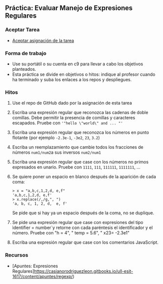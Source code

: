 ## Práctica: Evaluar Manejo de Expresiones Regulares

### Aceptar Tarea

* [Aceptar asignación de la tarea]()

### Forma de trabajo

* Use su portátil o su cuenta en c9 para llevar a cabo los objetivos planteados.
* Esta práctica se divide en objetivos o hitos:  indique al profesor  cuando ha terminado y suba los enlaces a los repos y despliegues.

### Hitos

1. Use el repo de GitHub dado por la asignación de esta tarea 
2.  Escriba una expresión regular que reconozca las cadenas de doble
    comillas. Debe permitir la presencia de comillas y caracteres
    escapados. Pruebe con `'"hello \"world\" and ... "'` 
3. Escriba una expresión regular que reconozca los números en punto flotante (por ejemplo `-2.3e-1`, `-3e2`, `23`, `3.2`)
4.  Escriba un reemplazamiento que cambie todos los fracciones de números `num1/num2`a sus inversos `num2/num1`
5. Escriba una expresión regular que case con los números no primos expresados en unario. Pruebe con `1111`, `111`, `111111`, `1111111`, ...
6.  Se quiere poner un espacio en blanco después de la aparición de cada coma:

        > x = "a,b,c,1,2,d, e,f"
        'a,b,c,1,2,d, e,f'
        > x.replace(/,/g,", ")
        'a, b, c, 1, 2, d,  e, f'

    Se pide que si hay ya un espacio después de la coma, no se duplique.
7. Se pide una expresión regular que case con expresiones del tipo ìdentifier = number`y retorne con cada paréntesis el identificador y el número. Pruebe con "h     = 4", "  temp = 5.6", "  x23= -2.3e1"
8. Escriba una expresión regular que case con los comentarios JavaScript. 

### Recursos

* [Apuntes: Expresiones Regulares]https://casianorodriguezleon.gitbooks.io/ull-esit-1617/content/apuntes/regexp/)

